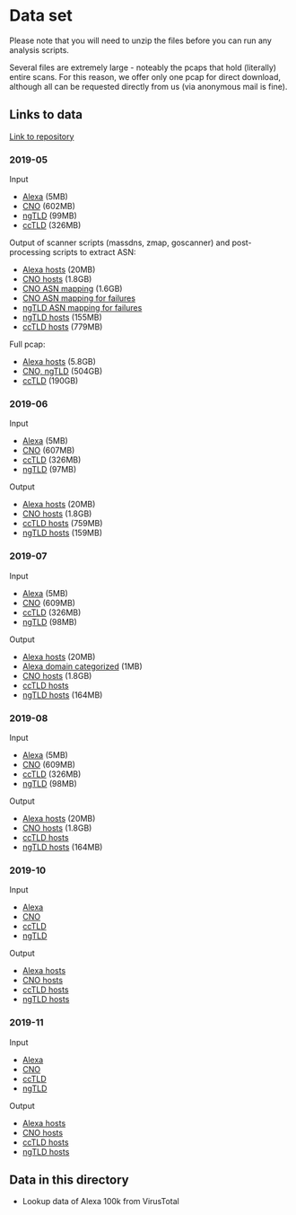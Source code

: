 # Data set

Please note that you will need to unzip the files before you can run any analysis scripts.

Several files are extremely large - noteably the pcaps that hold (literally)
entire scans. For this reason, we offer only one pcap for direct download,
although all can be requested directly from us (via anonymous mail is fine).

## Links to data

[Link to repository](https://dx.doi.org/10.25606/SURF.ec84cf2afb7e9096)

### 2019-05

Input
- [Alexa](https://tls13-downloads.globalsecuritylabs.org:443/active-scans/outputs/2019-05/1556701596_alexa.domain.sortu+2ld.csv.gz) (5MB)
- [CNO](https://tls13-downloads.globalsecuritylabs.org:443/active-scans/outputs/2019-05/1556701596_cno.domain.sortu.csv.gz) (602MB)
- [ngTLD](https://tls13-downloads.globalsecuritylabs.org:443/active-scans/outputs/2019-05/1556701596_czdsnonet.domain.sortu.csv.gz) (99MB)
- [ccTLD](https://tls13-downloads.globalsecuritylabs.org:443/active-scans/outputs/2019-05/1556944522_cctld.domain.sortu+2ld.csv.gz) (326MB)

Output of scanner scripts (massdns, zmap, goscanner) and post-processing scripts to extract ASN:
- [Alexa hosts](https://tls13-downloads.globalsecuritylabs.org:443/active-scans/outputs/2019-05/1556701596_alexa.domain.sortu+2ld.csv.massdns.onlyrr.ipdomain.wlip.wldomains.prefixed.sortu.shuf.zmap.ip.sortu.joined.goscanner.hosts.csv.gz) (20MB)
- [CNO hosts](https://tls13-downloads.globalsecuritylabs.org:443/active-scans/outputs/2019-05/1556701596_cno.domain.sortu.csv.massdns.onlyrr.ipdomain.wlip.wldomains.prefixed.sortu.shuf.zmap.ip.sortu.joined.goscanner.hosts.csv.gz) (1.8GB)
- [CNO ASN mapping](https://tls13-downloads.globalsecuritylabs.org:443/active-scans/outputs/2019-05/1556701596_cno.domain.sortu.csv.massdns.onlyrr.ipdomain.wlip.wldomains.prefixed.sortu.shuf.zmap.ip.sortu.joined.goscanner.hosts.asn.csv.gz) (1.6GB)
- [CNO ASN mapping for failures](https://tls13-downloads.globalsecuritylabs.org:443/active-scans/outputs/2019-05/1556701596_cno.domain.sortu.csv.massdns.onlyrr.ipdomain.wlip.wldomains.prefixed.sortu.shuf.zmap.ip.sortu.joined.goscanner.hosts.otherfailure.asn.csv.gz)
- [ngTLD ASN mapping for failures](https://tls13-downloads.globalsecuritylabs.org:443/active-scans/outputs/2019-05/1556701596_czdsnonet.domain.sortu.csv.massdns.onlyrr.ipdomain.wlip.wldomains.prefixed.sortu.shuf.zmap.ip.sortu.joined.goscanner.hosts.handshakefailure.asn.csv.gz)
- [ngTLD hosts](https://tls13-downloads.globalsecuritylabs.org:443/active-scans/outputs/2019-05/1556701596_czdsnonet.domain.sortu.csv.massdns.onlyrr.ipdomain.wlip.wldomains.prefixed.sortu.shuf.zmap.ip.sortu.joined.goscanner.hosts.csv.gz) (155MB)
- [ccTLD hosts](https://tls13-downloads.globalsecuritylabs.org:443/active-scans/outputs/2019-05/1556944522_cctld.domain.sortu+2ld.csv.massdns.onlyrr.ipdomain.wlip.wldomains.prefixed.sortu.shuf.zmap.ip.sortu.joined.goscanner.hosts.csv.gz) (779MB)

Full pcap:
- [Alexa hosts](https://tls13-downloads.globalsecuritylabs.org:443/active-scans/outputs/2019-05/1556701596_alexa.domain.sortu+2ld.csv.massdns.onlyrr.ipdomain.wlip.wldomains.prefixed.sortu.shuf.zmap.ip.sortu.joined.goscanner.tcpdump.pcap) (5.8GB)
- [CNO, ngTLD](https://tls13-downloads.globalsecuritylabs.org:443/active-scans/outputs/2019-05/1556701596_domains.csv.massdns.onlyrr.ipdomain.wlip.wldomains.prefixed.sortu.shuf.zmap.ip.sortu.joined.goscanner.tcpdump.pcap) (504GB)
- [ccTLD](https://tls13-downloads.globalsecuritylabs.org:443/active-scans/outputs/2019-05/1556944522_cctld.domain.sortu+2ld.csv.massdns.onlyrr.ipdomain.wlip.wldomains.prefixed.sortu.shuf.zmap.ip.sortu.joined.goscanner.tcpdump.pcap) (190GB)

### 2019-06

Input
- [Alexa](https://tls13-downloads.globalsecuritylabs.org:443/active-scans/outputs/2019-06/1559534698_alexa.domain.sortu+2ld.csv.gz) (5MB)
- [CNO](https://tls13-downloads.globalsecuritylabs.org:443/active-scans/outputs/2019-06/1559534698_cno.domain.sortu.csv.gz) (607MB)
- [ccTLD](https://tls13-downloads.globalsecuritylabs.org:443/active-scans/outputs/2019-06/1559273373_cctld.domain.sortu+2ld.csv.gz) (326MB)
- [ngTLD](https://tls13-downloads.globalsecuritylabs.org:443/active-scans/outputs/2019-06/1559534698_czdsnonet.domain.sortu.csv.gz) (97MB)

Output
- [Alexa hosts](https://tls13-downloads.globalsecuritylabs.org:443/active-scans/outputs/2019-06/1559534698_alexa.domain.sortu+2ld.csv.massdns.onlyrr.ipdomain.wlip.wldomains.prefixed.sortu.shuf.zmap.ip.sortu.joined.goscanner.hosts.csv.gz) (20MB)
- [CNO hosts](https://tls13-downloads.globalsecuritylabs.org:443/active-scans/outputs/2019-06/1559534698_cno.domain.sortu.csv.massdns.onlyrr.ipdomain.wlip.wldomains.prefixed.sortu.shuf.zmap.ip.sortu.joined.goscanner.hosts.csv.gz) (1.8GB)
- [ccTLD hosts](https://tls13-downloads.globalsecuritylabs.org:443/active-scans/outputs/2019-06/1559273373_cctld.domain.sortu+2ld.csv.massdns.onlyrr.ipdomain.wlip.wldomains.prefixed.sortu.shuf.zmap.ip.sortu.joined.goscanner.hosts.csv.gz) (759MB)
- [ngTLD hosts](https://tls13-downloads.globalsecuritylabs.org:443/active-scans/outputs/2019-06/1559534698_czdsnonet.domain.sortu.csv.massdns.onlyrr.ipdomain.wlip.wldomains.prefixed.sortu.shuf.zmap.ip.sortu.joined.goscanner.hosts.csv.gz) (159MB)

### 2019-07

Input
- [Alexa](https://tls13-downloads.globalsecuritylabs.org:443/active-scans/outputs/2019-07/1562135339_alexa.domain.sortu+2ld.csv.gz) (5MB)
- [CNO](https://tls13-downloads.globalsecuritylabs.org:443/active-scans/outputs/2019-07/1562135339_cno.domain.sortu.csv.gz) (609MB)
- [ccTLD](https://tls13-downloads.globalsecuritylabs.org:443/active-scans/outputs/2019-07/1562135339_cctld.domain.sortu+2ld.csv.gz) (326MB)
- [ngTLD](https://tls13-downloads.globalsecuritylabs.org:443/active-scans/outputs/2019-07/1562135339_czdsnonet.domain.sortu.csv.gz) (98MB)

Output
- [Alexa hosts](https://tls13-downloads.globalsecuritylabs.org:443/active-scans/outputs/2019-07/1562135339_alexa.domain.sortu+2ld.csv.massdns.onlyrr.ipdomain.wlip.wldomains.prefixed.sortu.shuf.zmap.ip.sortu.joined.goscanner.hosts.csv.gz) (20MB)
- [Alexa domain categorized](https://tls13-downloads.globalsecuritylabs.org:443/active-scans/outputs/2019-07/1562135339_alexa.domain.sortu+2ld.csv.massdns.onlyrr.ipdomain.wlip.wldomains.prefixed.sortu.shuf.zmap.ip.sortu.joined.goscanner.hosts.top.100000.vtmapped.csv.gz) (1MB)
- [CNO hosts](https://tls13-downloads.globalsecuritylabs.org:443/active-scans/outputs/2019-07/1562135339_cno.domain.sortu.csv.massdns.onlyrr.ipdomain.wlip.wldomains.prefixed.sortu.shuf.zmap.ip.sortu.joined.goscanner.hosts.csv.gz) (1.8GB)
- [ccTLD hosts](https://tls13-downloads.globalsecuritylabs.org:443/active-scans/outputs/2019-07/1562135339_cctld.domain.sortu+2ld.csv.massdns.onlyrr.ipdomain.wlip.wldomains.prefixed.sortu.shuf.zmap.ip.sortu.joined.goscanner.hosts.csv.gz)
- [ngTLD hosts](https://tls13-downloads.globalsecuritylabs.org:443/active-scans/outputs/2019-07/1562135339_czdsnonet.domain.sortu.csv.massdns.onlyrr.ipdomain.wlip.wldomains.prefixed.sortu.shuf.zmap.ip.sortu.joined.goscanner.hosts.csv.gz) (164MB)

### 2019-08

Input
- [Alexa](https://tls13-downloads.globalsecuritylabs.org:443/active-scans/outputs/2019-08/1564627018_alexa.domain.sortu+2ld.csv.gz) (5MB)
- [CNO](https://tls13-downloads.globalsecuritylabs.org:443/active-scans/outputs/2019-08/1564651686_cno.domain.sortu.csv.gz) (609MB)
- [ccTLD](https://tls13-downloads.globalsecuritylabs.org:443/active-scans/outputs/2019-08/1564627018_cctld.domain.sortu+2ld.csv.gz) (326MB)
- [ngTLD](https://tls13-downloads.globalsecuritylabs.org:443/active-scans/outputs/2019-08/1564651686_czdsnonet.domain.sortu.csv.gz) (98MB)

Output
- [Alexa hosts](https://tls13-downloads.globalsecuritylabs.org:443/active-scans/outputs/2019-08/1564627018_alexa.domain.sortu+2ld.csv.massdns.onlyrr.ipdomain.wlip.wldomains.prefixed.sortu.shuf.zmap.ip.sortu.joined.goscanner.hosts.csv.gz) (20MB)
- [CNO hosts](https://tls13-downloads.globalsecuritylabs.org:443/active-scans/outputs/2019-08/1564651686_cno.domain.sortu.csv.massdns.onlyrr.ipdomain.wlip.wldomains.prefixed.sortu.shuf.zmap.ip.sortu.joined.goscanner.hosts.csv.gz) (1.8GB)
- [ccTLD hosts](https://tls13-downloads.globalsecuritylabs.org:443/active-scans/outputs/2019-08/1564627018_cctld.domain.sortu+2ld.csv.massdns.onlyrr.ipdomain.wlip.wldomains.prefixed.sortu.shuf.zmap.ip.sortu.joined.goscanner.hosts.csv.gz)
- [ngTLD hosts](https://tls13-downloads.globalsecuritylabs.org:443/active-scans/outputs/2019-08/1564651686_czdsnonet.domain.sortu.csv.massdns.onlyrr.ipdomain.wlip.wldomains.prefixed.sortu.shuf.zmap.ip.sortu.joined.goscanner.hosts.csv.gz) (164MB)

### 2019-10

Input
- [Alexa](https://tls13-downloads.globalsecuritylabs.org:443/active-scans/outputs/2019-10/1570317700_alexa.domain.sortu+2ld.csv.gz)
- [CNO](https://tls13-downloads.globalsecuritylabs.org:443/active-scans/outputs/2019-10/1570317700_cno.domain.sortu.csv.gz)
- [ccTLD](https://tls13-downloads.globalsecuritylabs.org:443/active-scans/outputs/2019-10/1570317700_cctld.domain.sortu+2ld.csv.gz)
- [ngTLD](https://tls13-downloads.globalsecuritylabs.org:443/active-scans/outputs/2019-10/1570317700_czdsnonet.domain.sortu.csv.gz)

Output
- [Alexa hosts](https://tls13-downloads.globalsecuritylabs.org:443/active-scans/outputs/2019-10/1570317700_alexa.domain.sortu+2ld.csv.massdns.onlyrr.ipdomain.wlip.wldomains.prefixed.sortu.shuf.zmap.ip.sortu.joined.goscanner.hosts.csv.gz)
- [CNO hosts](https://tls13-downloads.globalsecuritylabs.org:443/active-scans/outputs/2019-10/1570317700_cno.domain.sortu.csv.massdns.onlyrr.ipdomain.wlip.wldomains.prefixed.sortu.shuf.zmap.ip.sortu.joined.goscanner.hosts.csv.gz)
- [ccTLD hosts](https://tls13-downloads.globalsecuritylabs.org:443/active-scans/outputs/2019-10/1570317700_cctld.domain.sortu+2ld.csv.massdns.onlyrr.ipdomain.wlip.wldomains.prefixed.sortu.shuf.zmap.ip.sortu.joined.goscanner.hosts.csv.gz)
- [ngTLD hosts](https://tls13-downloads.globalsecuritylabs.org:443/active-scans/outputs/2019-10/1570317700_czdsnonet.domain.sortu.csv.massdns.onlyrr.ipdomain.wlip.wldomains.prefixed.sortu.shuf.zmap.ip.sortu.joined.goscanner.hosts.csv.gz)

### 2019-11

Input
- [Alexa](https://tls13-downloads.globalsecuritylabs.org:443/active-scans/outputs/2019-11/1572573861_alexa.domain.sortu+2ld.csv.gz)
- [CNO](https://tls13-downloads.globalsecuritylabs.org:443/active-scans/outputs/2019-11/1572573861_cno.domain.sortu.csv.gz)
- [ccTLD](https://tls13-downloads.globalsecuritylabs.org:443/active-scans/outputs/2019-11/1572573861_cctld.domain.sortu+2ld.csv.gz)
- [ngTLD](https://tls13-downloads.globalsecuritylabs.org:443/active-scans/outputs/2019-11/1572573861_czdsnonet.domain.sortu.csv.gz)

Output
- [Alexa hosts](https://tls13-downloads.globalsecuritylabs.org:443/active-scans/outputs/2019-11/1572573861_alexa.domain.sortu+2ld.csv.massdns.onlyrr.ipdomain.wlip.wldomains.prefixed.sortu.shuf.zmap.ip.sortu.joined.goscanner.hosts.csv.gz)
- [CNO hosts](https://tls13-downloads.globalsecuritylabs.org:443/active-scans/outputs/2019-11/1572573861_cno.domain.sortu.csv.massdns.onlyrr.ipdomain.wlip.wldomains.prefixed.sortu.shuf.zmap.ip.sortu.joined.goscanner.hosts.csv.gz)
- [ccTLD hosts](https://tls13-downloads.globalsecuritylabs.org:443/active-scans/outputs/2019-11/1572573861_cctld.domain.sortu+2ld.csv.massdns.onlyrr.ipdomain.wlip.wldomains.prefixed.sortu.shuf.zmap.ip.sortu.joined.goscanner.hosts.csv.gz)
- [ngTLD hosts](https://tls13-downloads.globalsecuritylabs.org:443/active-scans/outputs/2019-11/1572573861_czdsnonet.domain.sortu.csv.massdns.onlyrr.ipdomain.wlip.wldomains.prefixed.sortu.shuf.zmap.ip.sortu.joined.goscanner.hosts.csv.gz)


## Data in this directory

- Lookup data of Alexa 100k from VirusTotal

